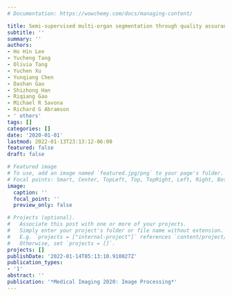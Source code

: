 ```yaml
---
# Documentation: https://wowchemy.com/docs/managing-content/

title: Semi-supervised multi-organ segmentation through quality assurance supervision
subtitle: ''
summary: ''
authors:
- Ho Hin Lee
- Yucheng Tang
- Olivia Tang
- Yuchen Xu
- Yunqiang Chen
- Dashan Gao
- Shizhong Han
- Riqiang Gao
- Michael R Savona
- Richard G Abramson
- ' others'
tags: []
categories: []
date: '2020-01-01'
lastmod: 2022-01-13T23:13:12-06:00
featured: false
draft: false

# Featured image
# To use, add an image named `featured.jpg/png` to your page's folder.
# Focal points: Smart, Center, TopLeft, Top, TopRight, Left, Right, BottomLeft, Bottom, BottomRight.
image:
  caption: ''
  focal_point: ''
  preview_only: false

# Projects (optional).
#   Associate this post with one or more of your projects.
#   Simply enter your project's folder or file name without extension.
#   E.g. `projects = ["internal-project"]` references `content/project/deep-learning/index.md`.
#   Otherwise, set `projects = []`.
projects: []
publishDate: '2022-01-14T05:13:10.910027Z'
publication_types:
- '1'
abstract: ''
publication: '*Medical Imaging 2020: Image Processing*'
---
```

